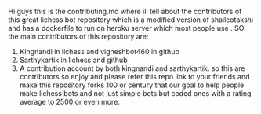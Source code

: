 Hi guys this is the contributing.md where ill tell about the contributors of this great lichess bot repository which is a modified version of shailcotakshi and has a dockerfile to run on heroku server which most people use . SO the main contributors of this repository are:
1. Kingnandi in lichess and vigneshbot460 in github
2. Sarthykartik in lichess and github
3.  A  contribution account by both kingnandi and sarthykartik.
so this are contributors so enjoy and please refer this repo link to your friends and make this repository forks 100 or century that our goal to help people make lichess bots and not just simple bots but coded ones with a rating average to 2500 or even more.
